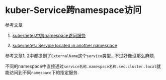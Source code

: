 # kuber-Service跨namespace访问

参考文章

1. [kubernetes中跨namespace访问服务](https://blog.csdn.net/jettery/article/details/79226801)

2. [kubernetes: Service located in another namespace](https://blog.csdn.net/jettery/article/details/79226801)

参考文章1, 2中都提到了`ExternalName`这个`service`类型...不过好像没那么麻烦.

不同的namespace中直接通过`service名称.namespace名称.svc.cluster.local`就能访问到不同`namespace`下的指定服务.